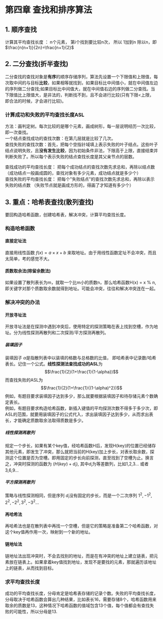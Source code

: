 # 第四章 查找和排序算法
## 1. 顺序查找
计算其平均查找长度 ： n个元素， 第i个找到要比较n次， 所以 1加到n 除以n，即 $\frac{n(n+1)}{2n}=\frac{n+1}{2}$
## 2. 二分查找(折半查找)
二分查找的查找对象是**有序**的顺序存储序列，算法先设置一个下限值和上限值，每次取中间的与目标**比较**，如果相等就找到，如果目标比中间值小，就在中间值左边的序列做二分查找;如果目标比中间值大，就在中间值右边的序列做二分查找。当下限值比上限值大，是非法的，判断找不到，且不会进行比较(只有下限<上限，即合法的时候，才会进行比较)。
### 计算成功和失败的平均查找长度ASL
方法：画判定树。每次比较的是哪个元素，画成树形，每一层说明经历一次比较，即一次查找。  
一个结点查找成功的查找次数：在第几层就是比较了几次。  
查找失败的查找次数：首先，把每个空指针域填上表示失败的叶子结点。这些叶子结点说明失败，且**没有发生比较**，因为初始条件非法，下限高于上限，直接结束并判断失败了。所以每个表示失败的结点查找长度是其父亲节点的层数。

查找成功的平均查找长度： 把每个成功结点的查找次数先求总和，再除以结点数  （成功结点一般画成圆的，查找对象有多少元素，成功结点就是多少个）   
查找失败的平均查找长度： 把每个"失败结点"的查找次数先求总和，再除以表示失败的结点数  （失败节点就是画成方形的，得画了才知道有多少个）  

## 3. 重点：哈希表查找(散列查找)
要回构造哈希函数，创建哈希表，解决冲突，计算平均查找长度。
### 构造哈希函数
#### 直接定址法
直接用线性函数 $f(x)=a \times x+b$ 来取地址。由于用线性函数定址不会冲突，而且太简单，考的感觉不大。
#### 质数取余法(除留余数法)
如果设置了散列表长为m，就取一个比m小的质数n，那么哈希函数H(x) = x % n, 即关键字对那个质数取余数就得到地址。可能会冲突，往往和解决冲突连在一起。
### 解决冲突的办法
#### 开放寻址法
开放寻址法是在探测中遇到冲突后，使用特定的探测策略在表上找到空槽，作为地址。分为线性探测再散列和二次探测/平方探测再散列。
##### 装填因子
装填因子 $\alpha$是指散列表中以装填的格数与总格数的比值， 即哈希表中记录数/哈希表长。记住一个公式。**线性探测法查找成功的ASL**为 $$\frac{1}{2}(1+\frac{1}{1-\alpha})$$
而查找失败的ASL为 $$\frac{1}{2}(1+\frac{1}{(1-\alpha)^2})$$
例如，有题目要求装填因子达到多少，那么就要根据装填因子和待存储元素个数确定表长。  
例如，有题目要求构造哈希函数，新插入键值的平均探测次数不得多于多少次，即ASL的范围，就要用装填因子的公式代入，求出装填因子达到多少，从而求出表长，才能确定质数取余法取得质数是多少。
##### 线性探测再散列
规定一个步长，如果有某个key值，经哈希函数H后，发现H(key)的位置已经储存其他元素，即发生了冲突，那么就把当前的H(key)加上步长，对表长取余数，探测这个位置是否为空槽。即用固定的步长向前探测，直至找到了空槽为止。换言之，冲突时探测的函数为 $(H(key)+d_i)%m$, 其中$d_i$为等差数列，比如1,2,3... 或者3,6,9...
##### 平方探测再散列
策略与线性探测相同，但是序列 $d_i$没有固定的步长，而是一个二次序列 $1^2,-1^2,2^2,-2^2,3^2,-3^2...$
#### 再哈希法
再哈希法也是在散列表中再找一个空槽，但是它的策略是准备第二个哈希函数，对这个key值再作用一次，映射到一个新的地址。
#### 链地址法
链地址法出现冲突时，不会去找别的地址，而是在有冲突的地址上建立链表，把元素放在链表上。如果拿着key值找到地址，发现不是要找的元素，那就遍历该地址上的链表，从而找到目标。
### 求平均查找长度
成功的平均查找长度，分母肯定是哈希表存储的记录个数。失败的平均查找长度，分母取决于哈希函数会算出几种结果，比如表长16，需要存储8个，哈希函数用来取余的质数是13，这种情况下哈希函数的值域包含13个值，每个值都会有查找失败的可能性，所以分母是13. 
